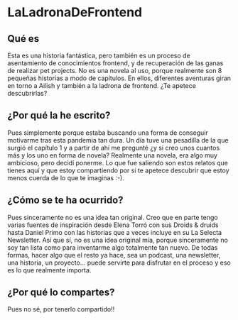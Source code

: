 # LaLadronaDeFrontend

## Qué es
Esta es una historia fantástica, pero también es un proceso de asentamiento de conocimientos frontend, y de recuperación de las ganas de realizar pet projects. No es una novela al uso, porque realmente son 8 pequeñas historias a modo de capítulos. En ellos, diferentes aventuras giran en torno a Ailish y también a la ladrona de frontend. ¿Te apetece descubrirlas?

## ¿Por qué la he escrito?

Pues simplemente porque estaba buscando una forma de conseguir motivarme tras esta pandemia tan dura. Un día tuve una pesadilla de la que surgió el capítulo 1 y a partir de ahí me pregunté ¿y si creo unos cuantos más y los uno en forma de novela? Realmente una novela, era algo muy ambicioso, pero decidí ponerme. Lo que fue saliendo son estos relatos que tienes aquí y que estoy compartiendo por si te apetece descubrir que estoy menos cuerda de lo que te imaginas :-).

## ¿Cómo se te ha ocurrido?
Pues sinceramente no es una idea tan original. Creo que en parte tengo varias fuentes de inspiración desde Elena Torró con sus Droids & druids hasta Daniel Primo con las historias que a veces incluye en su La Selecta Newsletter. Así que sí, no es una idea original mía, porque sinceramente no soy tan lista como para inventarme algo totalmente tan nuevo. De todas formas, hacer algo que el resto ya hace, sea un podcast, una newsletter, una historia, un proyecto... puede servirte para disfrutar en el proceso y eso es lo que realmente importa.

## ¿Por qué lo compartes?
Pues no sé, por tenerlo compartido!!

